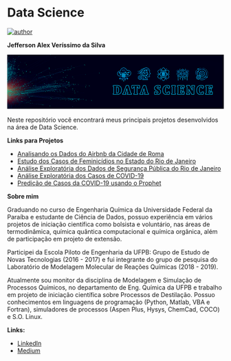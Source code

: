 # Data Science

[![author](https://img.shields.io/badge/author-Jefferson_Veríssimo-black.svg)](https://www.linkedin.com/in/jefferson-veríssimo-963094177/) 

**Jefferson Alex Veríssimo da Silva**

<p align="center">
  <img src="Background.png" >
</p>

Neste repositório você encontrará meus principais projetos desenvolvidos na área de Data Science.

**Links para Projetos**

* [Analisando os Dados do Airbnb da Cidade de Roma](https://bit.ly/37uHy9v)
* [Estudo dos Casos de Feminicídios no Estado do Rio de Janeiro](https://bit.ly/32fu5l1)
* [Análise Exploratória dos Dados de Segurança Pública do Rio de Janeiro](https://bit.ly/2J7PHH3)
* [Análise Exploratória dos Casos de COVID-19](https://bit.ly/3bFOJOK)
* [Predição de Casos da COVID-19 usando o Prophet](https://bit.ly/2UCwh3U)

**Sobre mim**

Graduando no curso de Engenharia Química da Universidade Federal da Paraíba e estudante de Ciência de Dados, possuo experiência em vários projetos de iniciação científica como bolsista e voluntário, nas áreas de termodinâmica, química quântica computacional e química orgânica, além de participação em projeto de extensão.

Participei da Escola Piloto de Engenharia da UFPB: Grupo de Estudo de Novas Tecnologias (2016 - 2017) e fui integrante do grupo de pesquisa do Laboratório de Modelagem Molecular de Reações Químicas (2018 - 2019).

Atualmente sou monitor da disciplina de Modelagem e Simulação de Processos Químicos, no departamento de Eng. Química da UFPB e trabalho em projeto de iniciação científica sobre Processos de Destilação. Possuo conhecimentos em linguagens de programação (Python, Matlab, VBA e Fortran), simuladores de processos (Aspen Plus, Hysys, ChemCad, COCO) e S.O. Linux. 


**Links:**
* [LinkedIn](https://www.linkedin.com/in/jefferson-veríssimo-963094177/)
* [Medium](https://medium.com/@jeffersonverissimo_)

